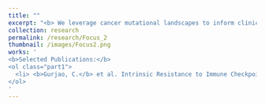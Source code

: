 ```yaml
---
title: ""
excerpt: "<b> We leverage cancer mutational landscapes to inform clinical decisions.:</b> Cancer therapies, as well as combinations of them, are being FDA-approved at an increasing rate. Despite being effective for several cancer types, however, their clinical use is encumbered by a high variability in patient response. Studying the mutational landscape of tumors can inform the best course of treatment, as well as predict the aggresiveness of certain cancers."
collection: research
permalink: /research/Focus_2
thumbnail: /images/Focus2.png
works: '
<b>Selected Publications:</b> 
<ol class="part1">
  <li> <b>Gurjao, C.</b> et al. Intrinsic Resistance to Immune Checkpoint Blockade in a Mismatch Repair–Deficient Colorectal Cancer. Cancer Immunol Res 7, 1230–1236 (2019). </li>
</ol>
'
---
```

